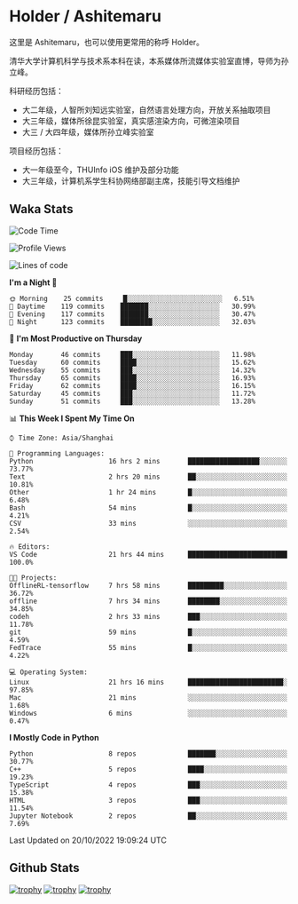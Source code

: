 # Holder / Ashitemaru

这里是 Ashitemaru，也可以使用更常用的称呼 Holder。

清华大学计算机科学与技术系本科在读，本系媒体所流媒体实验室直博，导师为孙立峰。

科研经历包括：

- 大二年级，人智所刘知远实验室，自然语言处理方向，开放关系抽取项目
- 大三年级，媒体所徐昆实验室，真实感渲染方向，可微渲染项目
- 大三 / 大四年级，媒体所孙立峰实验室

项目经历包括：

- 大一年级至今，THUInfo iOS 维护及部分功能
- 大三年级，计算机系学生科协网络部副主席，技能引导文档维护

## Waka Stats

<!--START_SECTION:waka-->
![Code Time](http://img.shields.io/badge/Code%20Time-73%20hrs%2054%20mins-blue)

![Profile Views](http://img.shields.io/badge/Profile%20Views-11-blue)

![Lines of code](https://img.shields.io/badge/From%20Hello%20World%20I%27ve%20Written-319%20Thousand%20lines%20of%20code-blue)

**I'm a Night 🦉** 

```text
🌞 Morning    25 commits     █░░░░░░░░░░░░░░░░░░░░░░░░   6.51% 
🌆 Daytime    119 commits    ███████░░░░░░░░░░░░░░░░░░   30.99% 
🌃 Evening    117 commits    ███████░░░░░░░░░░░░░░░░░░   30.47% 
🌙 Night      123 commits    ████████░░░░░░░░░░░░░░░░░   32.03%

```
📅 **I'm Most Productive on Thursday** 

```text
Monday       46 commits     ███░░░░░░░░░░░░░░░░░░░░░░   11.98% 
Tuesday      60 commits     ████░░░░░░░░░░░░░░░░░░░░░   15.62% 
Wednesday    55 commits     ███░░░░░░░░░░░░░░░░░░░░░░   14.32% 
Thursday     65 commits     ████░░░░░░░░░░░░░░░░░░░░░   16.93% 
Friday       62 commits     ████░░░░░░░░░░░░░░░░░░░░░   16.15% 
Saturday     45 commits     ███░░░░░░░░░░░░░░░░░░░░░░   11.72% 
Sunday       51 commits     ███░░░░░░░░░░░░░░░░░░░░░░   13.28%

```


📊 **This Week I Spent My Time On** 

```text
⌚︎ Time Zone: Asia/Shanghai

💬 Programming Languages: 
Python                   16 hrs 2 mins       ██████████████████░░░░░░░   73.77% 
Text                     2 hrs 20 mins       ██░░░░░░░░░░░░░░░░░░░░░░░   10.81% 
Other                    1 hr 24 mins        █░░░░░░░░░░░░░░░░░░░░░░░░   6.48% 
Bash                     54 mins             █░░░░░░░░░░░░░░░░░░░░░░░░   4.21% 
CSV                      33 mins             ░░░░░░░░░░░░░░░░░░░░░░░░░   2.54%

🔥 Editors: 
VS Code                  21 hrs 44 mins      █████████████████████████   100.0%

🐱‍💻 Projects: 
OfflineRL-tensorflow     7 hrs 58 mins       █████████░░░░░░░░░░░░░░░░   36.72% 
offline                  7 hrs 34 mins       ████████░░░░░░░░░░░░░░░░░   34.85% 
codeh                    2 hrs 33 mins       ███░░░░░░░░░░░░░░░░░░░░░░   11.78% 
git                      59 mins             █░░░░░░░░░░░░░░░░░░░░░░░░   4.59% 
FedTrace                 55 mins             █░░░░░░░░░░░░░░░░░░░░░░░░   4.22%

💻 Operating System: 
Linux                    21 hrs 16 mins      ████████████████████████░   97.85% 
Mac                      21 mins             ░░░░░░░░░░░░░░░░░░░░░░░░░   1.68% 
Windows                  6 mins              ░░░░░░░░░░░░░░░░░░░░░░░░░   0.47%

```

**I Mostly Code in Python** 

```text
Python                   8 repos             ███████░░░░░░░░░░░░░░░░░░   30.77% 
C++                      5 repos             ████░░░░░░░░░░░░░░░░░░░░░   19.23% 
TypeScript               4 repos             ███░░░░░░░░░░░░░░░░░░░░░░   15.38% 
HTML                     3 repos             ███░░░░░░░░░░░░░░░░░░░░░░   11.54% 
Jupyter Notebook         2 repos             ██░░░░░░░░░░░░░░░░░░░░░░░   7.69%

```



 Last Updated on 20/10/2022 19:09:24 UTC
<!--END_SECTION:waka-->

## Github Stats

[![trophy](https://github-profile-trophy.vercel.app/?username=Ashitemaru&column=7)](https://github.com/Ashitemaru)
[![trophy](https://github-readme-stats.vercel.app/api?username=Ashitemaru&show_icons=true&include_all_commits=true)](https://github.com/Ashitemaru)
[![trophy](https://github-readme-stats.vercel.app/api/top-langs/?username=Ashitemaru&layout=compact)](https://github.com/Ashitemaru)

<!--
**Ashitemaru/Ashitemaru** is a ✨ _special_ ✨ repository because its `README.md` (this file) appears on your GitHub profile.

Here are some ideas to get you started:

- 🔭 I’m currently working on ...
- 🌱 I’m currently learning ...
- 👯 I’m looking to collaborate on ...
- 🤔 I’m looking for help with ...
- 💬 Ask me about ...
- 📫 How to reach me: ...
- 😄 Pronouns: ...
- ⚡ Fun fact: ...
-->
